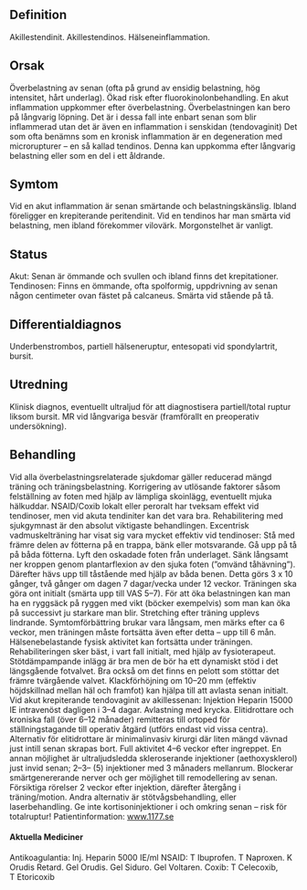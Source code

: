 ## Definition

Akillestendinit. Akillestendinos. Hälseneinflammation.

## Orsak

Överbelastning av senan (ofta på grund av ensidig belastning, hög intensitet, hårt underlag). Ökad risk efter fluorokinolonbehandling.
En akut inflammation uppkommer efter överbelastning. Överbelastningen kan bero på långvarig löpning. Det är i dessa fall inte enbart senan som blir inflammerad utan det är även en inflammation i senskidan (tendovaginit)
Det som ofta benämns som en kronisk inflammation är en degeneration med microrupturer – en så kallad tendinos. Denna kan uppkomma efter långvarig belastning eller som en del i ett åldrande.

## Symtom

Vid en akut inflammation är senan smärtande och belastningskänslig. Ibland föreligger en krepiterande peritendinit.
Vid en tendinos har man smärta vid belastning, men ibland förekommer vilovärk. Morgonstelhet är vanligt.

## Status

Akut: Senan är ömmande och svullen och ibland finns det krepitationer.
Tendinosen: Finns en ömmande, ofta spolformig, uppdrivning av senan någon centimeter ovan fästet på calcaneus. Smärta vid stående på tå.

## Differentialdiagnos

Underbenstrombos, partiell hälseneruptur, entesopati vid spondylartrit, bursit.

## Utredning

Klinisk diagnos, eventuellt ultraljud för att diagnostisera partiell/total ruptur liksom bursit. MR vid långvariga besvär (framförallt en preoperativ undersökning).

## Behandling

Vid alla överbelastningsrelaterade sjukdomar gäller reducerad mängd träning och träningsbelastning. Korrigering av utlösande faktorer såsom felställning av foten med hjälp av lämpliga skoinlägg, eventuellt mjuka hälkuddar. NSAID/Coxib lokalt eller peroralt har tveksam effekt vid tendinoser, men vid akuta tendiniter kan det vara bra. Rehabilitering med sjukgymnast är den absolut viktigaste behandlingen.
Excentrisk vadmuskelträning har visat sig vara mycket effektiv vid tendinoser:
Stå med främre delen av fötterna på en trappa, bänk eller motsvarande. Gå upp på tå på båda fötterna. Lyft den oskadade foten från underlaget. Sänk långsamt ner kroppen genom plantarflexion av den sjuka foten (”omvänd tåhävning”). Därefter hävs upp till tåstående med hjälp av båda benen. Detta görs 3 x 10 gånger, två gånger om dagen 7 dagar/vecka under 12 veckor. Träningen ska göra ont initialt (smärta upp till VAS 5–7).
För att öka belastningen kan man ha en ryggsäck på ryggen med vikt (böcker exempelvis) som man kan öka på successivt ju starkare man blir. Stretching efter träning upplevs lindrande. Symtomförbättring brukar vara långsam, men märks efter ca 6 veckor, men träningen måste fortsätta även efter detta – upp till 6 mån. Hälsenebelastande fysisk aktivitet kan fortsätta under träningen.
Rehabiliteringen sker bäst, i vart fall initialt, med hjälp av fysioterapeut.
Stötdämpampande inlägg är bra men de bör ha ett dynamiskt stöd i det längsgående fotvalvet. Bra också om det finns en pelott som stöttar det främre tvärgående valvet.
Klackförhöjning om 10–20 mm (effektiv höjdskillnad mellan häl och framfot) kan hjälpa till att avlasta senan initialt.
Vid akut krepiterande tendovaginit av akillessenan: Injektion Heparin 15000 IE intravenöst dagligen i 3–4 dagar. Avlastning med krycka.
Elitidrottare och kroniska fall (över 6–12 månader) remitteras till ortoped för ställningstagande till operativ åtgärd (utförs endast vid vissa centra). Alternativ för elitidrottare är minimalinvasiv kirurgi där liten mängd vävnad just intill senan skrapas bort. Full aktivitet 4–6 veckor efter ingreppet. En annan möjlighet är ultraljudsledda skleroserande injektioner (aethoxysklerol) just invid senan; 2–3– (5) injektioner med 3 månaders mellanrum. Blockerar smärtgenererande nerver och ger möjlighet till remodellering av senan. Försiktiga rörelser 2 veckor efter injektion, därefter återgång i träning/motion.
Andra alternativ är stötvågsbehandling, eller laserbehandling.
Ge inte kortisoninjektioner i och omkring senan – risk för totalruptur!
Patientinformation: www.1177.se

#### Aktuella Mediciner

Antikoagulantia: Inj. Heparin 5000 IE/ml
NSAID: T Ibuprofen. T Naproxen. K Orudis Retard. Gel Orudis. Gel Siduro. Gel Voltaren.
Coxib: T Celecoxib, T Etoricoxib 

